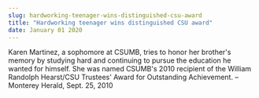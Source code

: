 ```yaml
---
slug: hardworking-teenager-wins-distinguished-csu-award
title: "Hardworking teenager wins distinguished CSU award"
date: January 01 2020
---
```


<p>Karen Martinez, a sophomore at CSUMB, tries to honor her brother's memory by studying hard and continuing to pursue the education he wanted for himself. She was named CSUMB's 2010 recipient of the William Randolph Hearst/CSU Trustees' Award for Outstanding Achievement. – Monterey Herald, Sept. 25, 2010  
</p>

